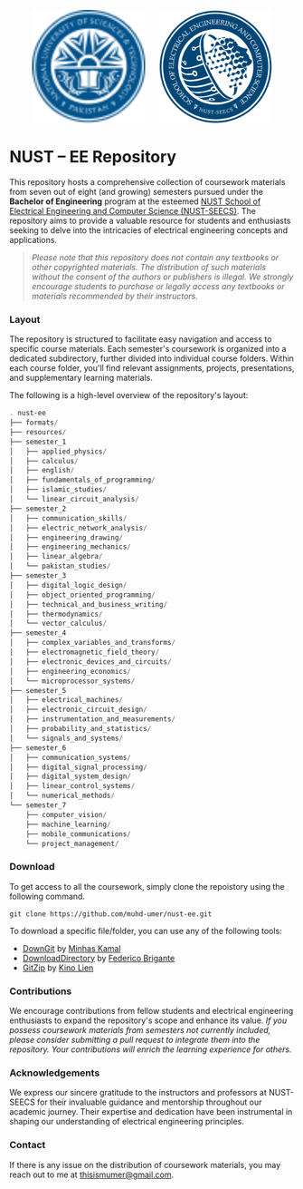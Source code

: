<p align="center">
  <a href="https://nust.edu.pk/"><img width="200" height="200" src="resources/nust.svg"/></a> &nbsp;&nbsp;&nbsp;&nbsp; <a href="https://seecs.nust.edu.pk/"><img width="200" height="200" src="resources/seecs.png"/></a>
</p>

# NUST – EE Repository
This repository hosts a comprehensive collection of coursework materials from seven out of eight (and growing) semesters pursued under the **Bachelor of Engineering** program at the esteemed <a href="https://seecs.nust.edu.pk/"> NUST School of Electrical Engineering and Computer Science (NUST-SEECS)</a>. The repository aims to provide a valuable resource for students and enthusiasts seeking to delve into the intricacies of electrical engineering concepts and applications.

> _Please note that this repository does not contain any textbooks or other copyrighted materials. The distribution of such materials without the consent of the authors or publishers is illegal. We strongly encourage students to purchase or legally access any textbooks or materials recommended by their instructors._

### Layout
The repository is structured to facilitate easy navigation and access to specific course materials. Each semester's coursework is organized into a dedicated subdirectory, further divided into individual course folders. Within each course folder, you'll find relevant assignments, projects, presentations, and supplementary learning materials.

The following is a high-level overview of the repository's layout:

```powershell
. nust-ee
├── formats/
├── resources/
├── semester_1
│   ├── applied_physics/
│   ├── calculus/
│   ├── english/
│   ├── fundamentals_of_programming/
│   ├── islamic_studies/
│   └── linear_circuit_analysis/
├── semester_2
│   ├── communication_skills/
│   ├── electric_network_analysis/
│   ├── engineering_drawing/
│   ├── engineering_mechanics/
│   ├── linear_algebra/
│   └── pakistan_studies/
├── semester_3
│   ├── digital_logic_design/
│   ├── object_oriented_programming/
│   ├── technical_and_business_writing/
│   ├── thermodynamics/
│   └── vector_calculus/
├── semester_4
│   ├── complex_variables_and_transforms/
│   ├── electromagnetic_field_theory/
│   ├── electronic_devices_and_circuits/
│   ├── engineering_economics/
│   └── microprocessor_systems/
├── semester_5
│   ├── electrical_machines/
│   ├── electronic_circuit_design/
│   ├── instrumentation_and_measurements/
│   ├── probability_and_statistics/
│   └── signals_and_systems/
├── semester_6
│   ├── communication_systems/
│   ├── digital_signal_processing/
│   ├── digital_system_design/
│   ├── linear_control_systems/
│   └── numerical_methods/
└── semester_7
    ├── computer_vision/
    ├── machine_learning/
    ├── mobile_communications/
    └── project_management/
```

### Download
To get access to all the coursework, simply clone the repoistory using the following command.

```fish
git clone https://github.com/muhd-umer/nust-ee.git
```

To download a specific file/folder, you can use any of the following tools:

- [DownGit](https://minhaskamal.github.io/DownGit) by [Minhas Kamal](https://github.com/MinhasKamal)
- [DownloadDirectory](https://download-directory.github.io/) by [Federico Brigante](https://github.com/fregante)
- [GitZip](http://kinolien.github.io/gitzip) by [Kino Lien](https://github.com/KinoLien)

### Contributions
We encourage contributions from fellow students and electrical engineering enthusiasts to expand the repository's scope and enhance its value. _If you possess coursework materials from semesters not currently included, please consider submitting a pull request to integrate them into the repository. Your contributions will enrich the learning experience for others._

### Acknowledgements
We express our sincere gratitude to the instructors and professors at NUST-SEECS for their invaluable guidance and mentorship throughout our academic journey. Their expertise and dedication have been instrumental in shaping our understanding of electrical engineering principles.

### Contact
If there is any issue on the distribution of coursework materials, you may reach out to me at [thisismumer@gmail.com](mailto:thisismumer@gmail.com?Subject=Hello%20User).
